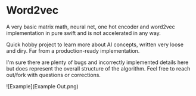 # Word2vec

A very basic matrix math, neural net, one hot encoder and word2vec implementation in pure swift and is not accelerated in any way.

Quick hobby project to learn more about AI concepts, written very loose and diry. Far from a production-ready implementation.

I'm sure there are plenty of bugs and incorrectly implemented details here but does represent the overall structure of the algorithm. Feel free to reach out/fork with questions or corrections.

![Example](Example Out.png)
